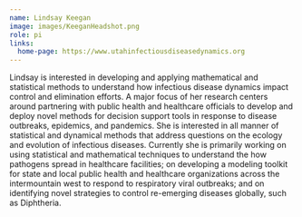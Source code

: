 ```yaml
---
name: Lindsay Keegan
image: images/KeeganHeadshot.png
role: pi
links:
  home-page: https://www.utahinfectiousdiseasedynamics.org
---
```


Lindsay is interested in developing and applying mathematical and statistical methods to understand how infectious disease dynamics impact control and elimination efforts. A major focus of her research centers around partnering with public health and healthcare officials to develop and deploy novel methods for decision support tools in response to disease outbreaks, epidemics, and pandemics. She is interested in all manner of statistical and dynamical methods that address questions on the ecology and evolution of infectious diseases. Currently she is primarily working on using statistical and mathematical techniques to understand the how pathogens spread in healthcare facilities; on developing a modeling toolkit for state and local public health and healthcare organizations across the intermountain west to respond to respiratory viral outbreaks; and on identifying novel strategies to control re-emerging diseases globally, such as Diphtheria.
